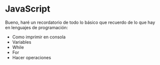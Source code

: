 # JavaScript  

Bueno, haré un recordatorio de todo lo básico que recuerdo de lo que hay en lenguajes de programación:  

- Como imprimir en consola
- Variables
- While
- For
- Hacer operaciones
